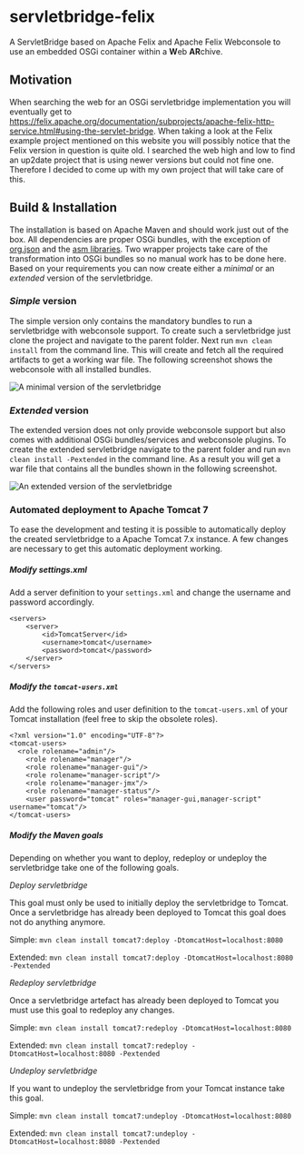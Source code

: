 # servletbridge-felix

A ServletBridge based on Apache Felix and Apache Felix Webconsole to use an embedded OSGi container 
within a **W**eb **AR**chive.


## Motivation

When searching the web for an OSGi servletbridge implementation you will eventually get to 
https://felix.apache.org/documentation/subprojects/apache-felix-http-service.html#using-the-servlet-bridge. 
When taking a look at the Felix example project mentioned on this website you will possibly notice that the Felix 
version in question is quite old. I searched the web high and low to find an up2date project that is using
newer versions but could not fine one. Therefore I decided to come up with my own project that will take 
care of this.


## Build & Installation

The installation is based on Apache Maven and should work just out of the box.  All dependencies are proper OSGi
bundles, with the exception of [org.json](http://mvnrepository.com/artifact/org.json/json/20090211) and the
[asm libraries](http://mvnrepository.com/artifact/asm). Two wrapper projects take care of the transformation
into OSGi bundles so no manual work has to be done here. Based on your requirements you can now create either a
*minimal* or an *extended* version of the servletbridge.

### *Simple* version

The simple version only contains the mandatory bundles to run a servletbridge with webconsole support. To create
such a servletbridge just clone the project  and navigate to the parent folder. Next run `mvn clean install` from the 
command line. This will create and fetch all the required artifacts to get a working war file. The following
screenshot shows the webconsole with all installed bundles.

![A minimal version of the servletbridge](https://raw.github.com/frieder/servletbridge-felix/master/doc/webconsole_minimal.png "A minimal version of the servletbridge")

### *Extended* version

The extended version does not only provide webconsole support but also comes with additional OSGi bundles/services and webconsole plugins. To create the extended servletbridge navigate to the parent folder and run `mvn clean install -Pextended` in the command line. As a result you will get a war file that contains all the bundles shown in the following screenshot.

![An extended version of the servletbridge](https://raw.github.com/frieder/servletbridge-felix/master/doc/webconsole_extended.png "An extended version of the servletbridge")

### Automated deployment to Apache Tomcat 7

To ease the development and testing it is possible to automatically deploy the created servletbridge to a Apache
Tomcat 7.x instance. A few changes are necessary to get this automatic deployment working.

##### Modify settings.xml

Add a server definition to your `settings.xml` and change the username and password accordingly.

````
<servers>
    <server>
        <id>TomcatServer</id>
        <username>tomcat</username>
        <password>tomcat</password>
    </server>
</servers>
````

##### Modify the `tomcat-users.xml`

Add the following roles and user definition to the `tomcat-users.xml` of your Tomcat installation (feel free to skip
the obsolete roles).

````
<?xml version="1.0" encoding="UTF-8"?>
<tomcat-users>
  <role rolename="admin"/>
	<role rolename="manager"/>
	<role rolename="manager-gui"/>
	<role rolename="manager-script"/>
	<role rolename="manager-jmx"/>
	<role rolename="manager-status"/>
	<user password="tomcat" roles="manager-gui,manager-script" username="tomcat"/>
</tomcat-users>
````

##### Modify the Maven goals

Depending on whether you want to deploy, redeploy or undeploy the servletbridge take one of the following goals.

*Deploy servletbridge*

This goal must only be used to initially deploy the servletbridge to Tomcat. Once a servletbridge has already
been deployed to Tomcat this goal does not do anything anymore.

Simple: `mvn clean install tomcat7:deploy -DtomcatHost=localhost:8080` 

Extended: `mvn clean install tomcat7:deploy -DtomcatHost=localhost:8080 -Pextended`

*Redeploy servletbridge*

Once a servletbridge artefact has already been deployed to Tomcat you must use this goal to redeploy any changes.

Simple: `mvn clean install tomcat7:redeploy -DtomcatHost=localhost:8080` 

Extended: `mvn clean install tomcat7:redeploy -DtomcatHost=localhost:8080 -Pextended`

*Undeploy servletbridge*

If you want to undeploy the servletbridge from your Tomcat instance take this goal.

Simple: `mvn clean install tomcat7:undeploy -DtomcatHost=localhost:8080` 

Extended: `mvn clean install tomcat7:undeploy -DtomcatHost=localhost:8080 -Pextended`
